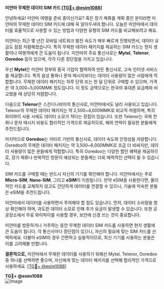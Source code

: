 **미얀마 무제한 데이터 SIM 카드 [[TG💪+ @esim1088](https://t.me/s/esim1088)]**

안녕하세요! 미얀마 여행을 준비 중이신가요? 혹은 장기 체류를 계획 중인 분이라면 미얀마의 무제한 데이터 SIM 카드에 대해 꼭 알아두셔야 합니다. 오늘은 미얀마에서 데이터를 효율적으로 사용할 수 있는 방법과 다양한 유형의 SIM 카드를 비교해보려고 해요.

미얀마는 최근 몇 년간 모바일 네트워크 발전 속도가 매우 빠르게 진행되면서, 데이터 요금도 점점 저렴해졌습니다. 특히 무제한 데이터 패키지를 제공하는 SIM 카드는 현지 생활이나 여행객에게 큰 도움이 됩니다. 미얀마의 주요 통신사로는 **Mytel**, **Telenor**, **Ooredoo** 등이 있으며, 각각 다른 장단점을 가지고 있습니다.

우선 **Mytel**은 미얀마 정부와 중국 기업이 협력하여 만든 통신사로, 고속 인터넷 서비스를 제공합니다. 특히 음성 통화나 문자 메시지보다는 데이터 사용량이 많은 사람에게 적합합니다. 무제한 데이터 패키지는 하루 단위 또는 한 달 단위로 구매할 수 있으며, 가격은 약 3,000~5,000MMK 정도입니다. 이 정도 금액으로는 한국의 휴대폰 요금제와 비교했을 때 상당히 저렴합니다.

다음으로 **Telenor**은 스칸디나비아의 통신사로, 미얀마에서도 널리 사용되고 있습니다. Telenor의 무제한 데이터 패키지는 약 2,500~4,000MMK로 비교적 저렴하며, 특히 와이파이 사용 시에도 데이터 소모가 적다는 장점이 있습니다. 또한 Telenor는 국제 전화나 문자 메시지 비용도 합리적인 가격으로 제공하므로, 해외 연락이 필요한 분들에게 추천드립니다.

마지막으로 **Ooredoo**는 카타르 기반의 통신사로, 데이터 속도와 안정성을 자랑합니다. Ooredoo의 무제한 데이터 패키지는 약 3,500~6,000MMK로 조금 더 비싸지만, 데이터 사용량이 많은 분들에게 적합합니다. 특히 Ooredoo는 다양한 할인 혜택을 제공하므로, 장기 체류나 반복적인 방문이 예상되는 분들께는 더욱 매력적인 선택이 될 수 있습니다.

SIM 카드를 구매할 때는 반드시 자신의 기기를 확인해야 합니다. 미얀마에서는 주로 **Micro-SIM**, **Nano-SIM**, 그리고 **eSIM**이 지원됩니다. 만약 eSIM을 사용한다면, 물리적인 카드를 교체하지 않고도 간단하게 데이터를 연결할 수 있으니, 기술에 익숙한 분들은 eSIM을 추천드립니다.

미얀마에서 데이터를 사용하면서 주의해야 할 점도 있습니다. 먼저, 데이터 소비량을 항상 확인해야 하며, 과도한 데이터 소모로 인해 추가 요금이 발생할 수 있습니다. 또한 공공장소에서 무료 와이파이를 사용할 경우, 보안에 신경 쓰는 것이 중요합니다.

미얀마를 방문하거나 거주하는 동안 무제한 데이터 SIM 카드를 사용하면 현지 생활에 큰 도움이 됩니다. 각 통신사마다 장단점이 있으니, 자신의 필요에 맞는 SIM 카드를 선택하세요. 더불어 eSIM의 경우 간편하고 실용적이므로, 최신 기기를 사용하는 분들은 이를 고려해볼 만합니다.

**결론적으로,** 미얀마에서 무제한 데이터를 사용하기 위해선 Mytel, Telenor, Ooredoo 중 하나를 선택하면 좋으며, 자신에게 맞는 데이터 패키지를 선택해 합리적인 가격으로 사용하세요. [[TG💪+ @esim1088](https://t.me/s/esim1088)]

**TG💪+ @esim1088**  
![Image](https://i.postimg.cc/Y0z9fWf4/image.png)